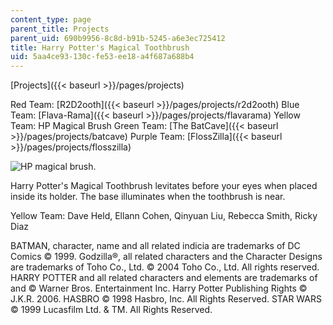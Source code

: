```yaml
---
content_type: page
parent_title: Projects
parent_uid: 690b9956-8c8d-b91b-5245-a6e3ec725412
title: Harry Potter's Magical Toothbrush
uid: 5aa4ce93-130c-fe53-ee18-a4f687a688b4
---
```


[Projects]({{< baseurl >}}/pages/projects)

Red Team: [R2D2ooth]({{< baseurl >}}/pages/projects/r2d2ooth) Blue Team: [Flava-Rama]({{< baseurl >}}/pages/projects/flavarama) Yellow Team: HP Magical Brush Green Team: [The BatCave]({{< baseurl >}}/pages/projects/batcave) Purple Team: [FlossZilla]({{< baseurl >}}/pages/projects/flosszilla)

![HP magical brush.](/courses/mechanical-engineering/2-00b-toy-product-design-spring-2008/projects/harrypotter.jpg)

Harry Potter's Magical Toothbrush levitates before your eyes when placed inside its holder. The base illuminates when the toothbrush is near.

Yellow Team: Dave Held, Ellann Cohen, Qinyuan Liu, Rebecca Smith, Ricky Diaz

BATMAN, character, name and all related indicia are trademarks of DC Comics © 1999. Godzilla®, all related characters and the Character Designs are trademarks of Toho Co., Ltd. © 2004 Toho Co., Ltd. All rights reserved. HARRY POTTER and all related characters and elements are trademarks of and © Warner Bros. Entertainment Inc. Harry Potter Publishing Rights © J.K.R. 2006. HASBRO © 1998 Hasbro, Inc. All Rights Reserved. STAR WARS © 1999 Lucasfilm Ltd. & TM. All Rights Reserved.